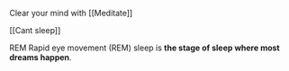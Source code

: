 Clear your mind with [[Meditate]]

[[Cant sleep]]

REM
Rapid eye movement (REM) sleep is **the stage of sleep where most dreams happen**.

